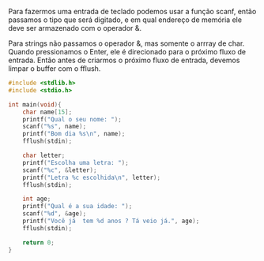 Para fazermos uma entrada de teclado podemos usar a função scanf, então passamos o tipo que será digitado, e em qual endereço de memória ele deve ser armazenado com o operador &.

Para strings não passamos o operador &, mas somente o arrray de char. Quando pressionamos o Enter, ele é direcionado para o próximo fluxo de entrada. Então antes de criarmos o próximo fluxo de entrada, devemos limpar o buffer com o fflush.

```c
#include <stdlib.h>
#include <stdio.h>

int main(void){
	char name[15];
	printf("Qual o seu nome: ");
	scanf("%s", name);
	printf("Bom dia %s\n", name);
	fflush(stdin);

	char letter;
	printf("Escolha uma letra: ");
	scanf("%c", &letter);
	printf("Letra %c escolhida\n", letter);
	fflush(stdin);

	int age;
	printf("Qual é a sua idade: ");
	scanf("%d", &age);
	printf("Você já  tem %d anos ? Tá veio já.", age);
	fflush(stdin);

	return 0;
}
```